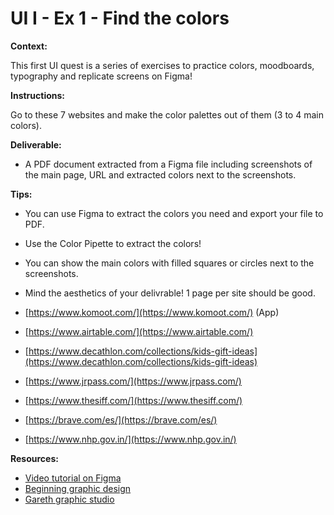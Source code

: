 # UI I - Ex 1 - Find the colors

**Context:** 

This first UI quest is a series of exercises to practice colors, moodboards, typography and replicate screens on Figma!

**Instructions:** 

Go to these 7 websites and make the color palettes out of them (3 to 4 main colors). 

**Deliverable:** 

- A PDF document extracted from a Figma file including screenshots of the main page, URL and extracted colors next to the screenshots.

**Tips:** 

- You can use Figma to extract the colors you need and export your file to PDF.
- Use the Color Pipette to extract the colors!
- You can show the main colors with filled squares or circles next to the screenshots. 
- Mind the aesthetics of your delivrable! 1 page per site should be good.

- [https://www.komoot.com/](https://www.komoot.com/) (App)
- [https://www.airtable.com/](https://www.airtable.com/)
- [https://www.decathlon.com/collections/kids-gift-ideas](https://www.decathlon.com/collections/kids-gift-ideas)
- [https://www.jrpass.com/](https://www.jrpass.com/)
- [https://www.thesiff.com/](https://www.thesiff.com/)
- [https://brave.com/es/](https://brave.com/es/)
- [https://www.nhp.gov.in/](https://www.nhp.gov.in/)

**Resources:** 

- [Video tutorial on Figma](https://www.youtube.com/watch?v=FTFaQWZBqQ8)
- [Beginning graphic design](https://edu.gcfglobal.org/en/beginning-graphic-design/)
- [Gareth graphic studio](https://www.youtube.com/c/GarethDavidStudio)